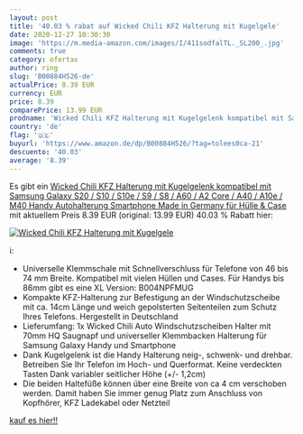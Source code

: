 ```yaml
---
layout: post
title: '40.03 % rabat auf Wicked Chili KFZ Halterung mit Kugelgele'
date: 2020-12-27 10:30:30
image: 'https://m.media-amazon.com/images/I/411sodfalTL._SL200_.jpg'
comments: true
category: ofertas
author: ring
slug: 'B00884H526-de'
actualPrice: 8.39 EUR
currency: EUR
price: 8.39
comparePrice: 13.99 EUR
prodname: 'Wicked Chili KFZ Halterung mit Kugelgelenk kompatibel mit Samsung Galaxy S20 / S10 / S10e / S9 / S8 / A60 / A2 Core / A40 / A10e / M40 Handy Autohalterung Smartphone  Made in Germany  für Hülle & Case '
country: 'de'
flag: '🇩🇪'
buyurl: 'https://www.amazon.de/dp/B00884H526/?tag=tolees0ca-21'
descuento: '40.03'
average: '8.39'
---
```


Es gibt ein [Wicked Chili KFZ Halterung mit Kugelgelenk kompatibel mit Samsung Galaxy S20 / S10 / S10e / S9 / S8 / A60 / A2 Core / A40 / A10e / M40 Handy Autohalterung Smartphone  Made in Germany  für Hülle & Case ](https://www.amazon.de/dp/B00884H526/?tag=tolees0ca-21) mit aktuellem Preis 8.39 EUR (original: 13.99 EUR) 40.03 % Rabatt hier:

[![Wicked Chili KFZ Halterung mit Kugelgele](https://m.media-amazon.com/images/I/411sodfalTL._SL200_.jpg)](https://www.amazon.de/dp/B00884H526/?tag=tolees0ca-21)

ℹ️:

- Universelle Klemmschale mit Schnellverschluss für Telefone von 46 bis 74 mm Breite. Kompatibel mit vielen Hüllen und Cases. Für Handys bis 86mm gibt es eine XL Version: B004NPFMUG
- Kompakte KFZ-Halterung zur Befestigung an der Windschutzscheibe mit ca. 14cm Länge und weich gepolsterten Seitenteilen zum Schutz Ihres Telefons. Hergestellt in Deutschland
- Lieferumfang: 1x Wicked Chili Auto Windschutzscheiben Halter mit 70mm HQ Saugnapf und universeller Klemmbacken Halterung für Samsung Galaxy Handy und Smartphone
- Dank Kugelgelenk ist die Handy Halterung neig-, schwenk- und drehbar. Betreiben Sie Ihr Telefon im Hoch- und Querformat. Keine verdeckten Tasten Dank variabler seitlicher Höhe (+/- 1,2cm)
- Die beiden Haltefüße können über eine Breite von ca 4 cm verschoben werden. Damit haben Sie immer genug Platz zum Anschluss von Kopfhörer, KFZ Ladekabel oder Netzteil

[kauf es hier!!](https://www.amazon.de/dp/B00884H526/?tag=tolees0ca-21)
